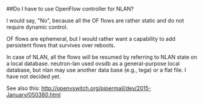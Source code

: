##Do I have to use OpenFlow controller for NLAN?

I would say, "No", because all the OF flows are rather static and do not require dynamic control.

OF flows are ephemeral, but I would rather want a capability to add persistent flows that survives over reboots.

In case of NLAN, all the flows will be resumed by referring to NLAN state on a local database. neutron-lan used ovsdb as a general-purpose local database, but nlan may use another data base (e.g., tega) or a flat file. I have not decided yet.

See also this: http://openvswitch.org/pipermail/dev/2015-January/050380.html

